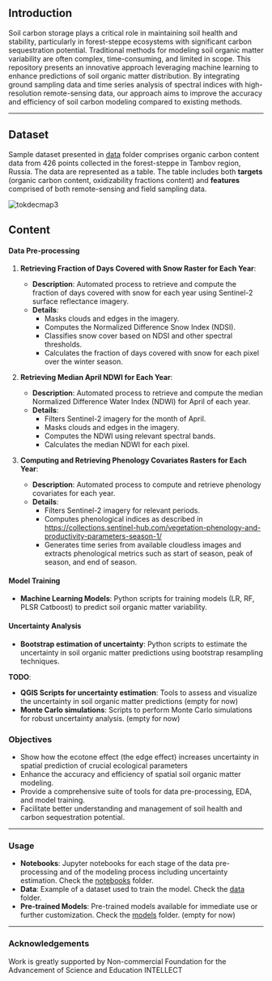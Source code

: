## Introduction

Soil carbon storage plays a critical role in maintaining soil health and stability, particularly in forest-steppe ecosystems with significant carbon sequestration potential. Traditional methods for modeling soil organic matter variability are often complex, time-consuming, and limited in scope. This repository presents an innovative approach leveraging machine learning to enhance predictions of soil organic matter distribution. By integrating ground sampling data and time series analysis of spectral indices with high-resolution remote-sensing data, our approach aims to improve the accuracy and efficiency of soil carbon modeling compared to existing methods.

---

## Dataset



Sample dataset presented in [data](./data) folder comprises organic carbon content data from 426 points collected in the forest-steppe in Tambov region, Russia. The data are represented as a table. The table includes both **targets** (organic carbon content, oxidizability fractions content) and **features** comprised of both remote-sensing and field sampling data.

![tokdecmap3](https://github.com/pihchikk/machine-learning-to-predict-the-oxidizaility-of-organic-carbon-in-surface-soil/assets/78477973/bbb44654-3f8c-46fd-a3ca-3529ebddc940)

## Content

#### Data Pre-processing
1. **Retrieving Fraction of Days Covered with Snow Raster for Each Year**:
    - **Description**: Automated process to retrieve and compute the fraction of days covered with snow for each year using Sentinel-2 surface reflectance imagery.
    - **Details**: 
        - Masks clouds and edges in the imagery.
        - Computes the Normalized Difference Snow Index (NDSI).
        - Classifies snow cover based on NDSI and other spectral thresholds.
        - Calculates the fraction of days covered with snow for each pixel over the winter season.

2. **Retrieving Median April NDWI for Each Year**:
    - **Description**: Automated process to retrieve and compute the median Normalized Difference Water Index (NDWI) for April of each year.
    - **Details**:
        - Filters Sentinel-2 imagery for the month of April.
        - Masks clouds and edges in the imagery.
        - Computes the NDWI using relevant spectral bands.
        - Calculates the median NDWI for each pixel.

3. **Computing and Retrieving Phenology Covariates Rasters for Each Year**:
    - **Description**: Automated process to compute and retrieve phenology covariates for each year.
    - **Details**:
        - Filters Sentinel-2 imagery for relevant periods.
        - Computes phenological indices as described in https://collections.sentinel-hub.com/vegetation-phenology-and-productivity-parameters-season-1/ 
        - Generates time series from available cloudless images and extracts phenological metrics such as start of season, peak of season, and end of season.
#### Model Training
- **Machine Learning Models**: Python scripts for training models (LR, RF, PLSR Catboost) to predict soil organic matter variability.

#### Uncertainty Analysis
- **Bootstrap estimation of uncertainty**: Python scripts to estimate the uncertainty in soil organic matter predictions using bootstrap resampling techniques.

**TODO**:
- **QGIS Scripts for uncertainty estimation**: Tools to assess and visualize the uncertainty in soil organic matter predictions (empty for now)
- **Monte Carlo simulations**: Scripts to perform Monte Carlo simulations for robust uncertainty analysis. (empty for now)


### Objectives
- Show how the ecotone effect (the edge effect) increases uncertainty in spatial prediction of crucial ecological parameters
- Enhance the accuracy and efficiency of spatial soil organic matter modeling.
- Provide a comprehensive suite of tools for data pre-processing, EDA, and model training.
- Facilitate better understanding and management of soil health and carbon sequestration potential.

---

### Usage

- **Notebooks**: Jupyter notebooks for each stage of the data pre-processing and of the modeling process including uncertainty estimation. Check the [notebooks](./notebooks) folder.
- **Data**: Example of a dataset used to train the model. Check the [data](./data) folder.
- **Pre-trained Models**: Pre-trained models available for immediate use or further customization. Check the [models](./models) folder. (empty for now) 
---

### Acknowledgements

Work is greatly supported by Non-commercial Foundation for the Advancement of Science and Education INTELLECT
